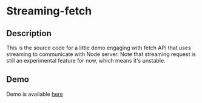 # Streaming-fetch

## Description

This is the source code for a little demo engaging with fetch API that uses streaming to communicate with Node server. Note that streaming request is still an experimental feature for now, which means it's unstable.

## Demo

Demo is available [here](https://47.106.250.33:9001/index.html)